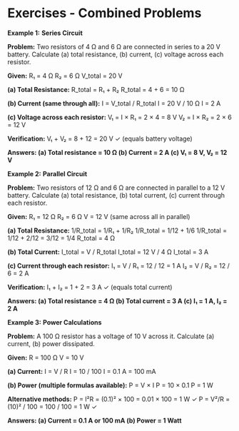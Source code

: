 # Exercises - Combined Problems

**Example 1:** **Series Circuit**

<div class="example">
    <p><strong>Problem:</strong> Two resistors of 4 Ω and 6 Ω are connected in series to a 20 V battery. Calculate (a) total resistance, (b) current, (c) voltage across each resistor.</p>
                        
<div class="calculation">
<strong>Given:</strong>
R₁ = 4 Ω
R₂ = 6 Ω
V_total = 20 V

<strong>(a) Total Resistance:</strong>
R_total = R₁ + R₂
R_total = 4 + 6 = 10 Ω

<strong>(b) Current (same through all):</strong>
I = V_total / R_total
I = 20 V / 10 Ω
I = 2 A

<strong>(c) Voltage across each resistor:</strong>
V₁ = I × R₁ = 2 × 4 = 8 V
V₂ = I × R₂ = 2 × 6 = 12 V

<strong>Verification:</strong>
V₁ + V₂ = 8 + 12 = 20 V ✓ (equals battery voltage)

<strong>Answers: 
(a) Total resistance = 10 Ω
(b) Current = 2 A
(c) V₁ = 8 V, V₂ = 12 V</strong>
</div>
</div>

**Example 2:** **Parallel Circuit**

<div class="example">
    <p><strong>Problem:</strong> Two resistors of 12 Ω and 6 Ω are connected in parallel to a 12 V battery. Calculate (a) total resistance, (b) total current, (c) current through each resistor.</p>
                        
<div class="calculation">
<strong>Given:</strong>
R₁ = 12 Ω
R₂ = 6 Ω
V = 12 V (same across all in parallel)

<strong>(a) Total Resistance:</strong>
1/R_total = 1/R₁ + 1/R₂
1/R_total = 1/12 + 1/6
1/R_total = 1/12 + 2/12 = 3/12 = 1/4
R_total = 4 Ω

<strong>(b) Total Current:</strong>
I_total = V / R_total
I_total = 12 V / 4 Ω
I_total = 3 A

<strong>(c) Current through each resistor:</strong>
I₁ = V / R₁ = 12 / 12 = 1 A
I₂ = V / R₂ = 12 / 6 = 2 A

<strong>Verification:</strong>
I₁ + I₂ = 1 + 2 = 3 A ✓ (equals total current)

<strong>Answers:
(a) Total resistance = 4 Ω
(b) Total current = 3 A
(c) I₁ = 1 A, I₂ = 2 A</strong>
                        </div>
                    </div>

**Example 3:** **Power Calculations**

<div class="example">
    <p><strong>Problem:</strong> A 100 Ω resistor has a voltage of 10 V across it. Calculate (a) current, (b) power dissipated.</p>
                        
<div class="calculation">
<strong>Given:</strong>
R = 100 Ω
V = 10 V

<strong>(a) Current:</strong>
I = V / R
I = 10 / 100
I = 0.1 A = 100 mA

<strong>(b) Power (multiple formulas available):</strong>
P = V × I
P = 10 × 0.1
P = 1 W

<strong>Alternative methods:</strong>
P = I²R = (0.1)² × 100 = 0.01 × 100 = 1 W ✓
P = V²/R = (10)² / 100 = 100 / 100 = 1 W ✓

<strong>Answers:
(a) Current = 0.1 A or 100 mA
(b) Power = 1 Watt</strong>
</div>
</div>